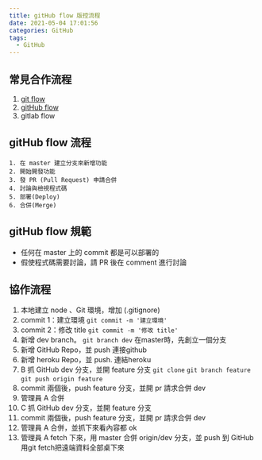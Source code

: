 ```yaml
---
title: gitHub flow 版控流程
date: 2021-05-04 17:01:56
categories: GitHub
tags: 
  - GitHub
---
```

[gitHub flow]: https://guides.github.com/introduction/flow/
[git flow]: https://nvie.com/posts/a-successful-git-branching-model/

## 常見合作流程

1. [git flow]
2. [gitHub flow]
3. gitlab flow

## gitHub flow 流程

    1. 在 master 建立分支來新增功能
    2. 開始開發功能
    3. 發 PR (Pull Request) 申請合併
    4. 討論與檢視程式碼
    5. 部署(Deploy)
    6. 合併(Merge)

<!--more-->
## gitHub flow 規範

- 任何在 master 上的 commit 都是可以部署的
- 假使程式碼需要討論，請 PR 後在 comment 進行討論

## 協作流程

1. 本地建立 node 、Git 環境，增加 (.gitignore)
2. commit 1：建立環境 `git commit -m '建立環境'`
3. commit 2：修改 title `git commit -m '修改 title'`
4. 新增 dev branch。    `git branch dev`  在master時，先創立一個分支
5. 新增 GitHub Repo，並 push    連接github
6. 新增 heroku Repo，並 push.   連結heroku
7. B 抓 GitHub dev 分支，並開 feature 分支
 `git clone` `git branch feature` `git push origin feature`  
8. commit 兩個後，push feature 分支，並開 pr 請求合併 dev
9. 管理員 A 合併
10. C 抓 GitHub dev 分支，並開 feature 分支
11. commit 兩個後，push feature 分支，並開 pr 請求合併 dev
12. 管理員 A 合併，並抓下來看內容都 ok
13. 管理員 A fetch 下來，用 master 合併 origin/dev 分支，並 push 到 GitHub
用git fetch把遠端資料全部桌下來
